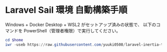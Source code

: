 # Laravel Sail 環境 自動構築手順

Windows + Docker Desktop + WSL2 がセットアップ済みの状態で、
以下のコマンドを PowerShell（管理者権限）で実行してください。

```powershell
cd $home
iwr -useb https://raw.githubusercontent.com/yuuki0508/laravel-inertia-template/main/setup-laravel.ps1 | iex
